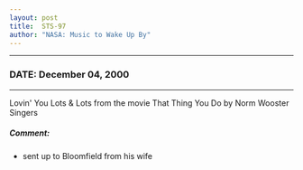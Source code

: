 ```yaml
---
layout: post
title:  STS-97
author: "NASA: Music to Wake Up By"
---
```


----
### DATE: December 04, 2000
----
Lovin' You Lots & Lots from the movie That Thing You Do by Norm Wooster Singers

##### Comment:
* sent up to Bloomfield from his wife
